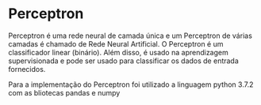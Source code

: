 # Perceptron

Perceptron é uma rede neural de camada única e um Perceptron de várias camadas é chamado de Rede Neural Artificial. O Perceptron é um classificador linear (binário). Além disso, é usado na aprendizagem supervisionada e pode ser usado para classificar os dados de entrada fornecidos.

Para a implementação do Perceptron foi utilizado a linguagem python 3.7.2 com as bliotecas pandas e numpy
